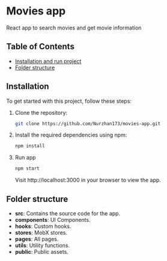 # Movies app

React app to search movies and get movie information

## Table of Contents

- [Installation and run project](#installation)
- [Folder structure](#folder-structure)


## Installation

To get started with this project, follow these steps:

1. Clone the repository:
   ```sh
   git clone https://github.com/Nurzhan173/movies-app.git
   ```
2. Install the required dependencies using npm:
   ```sh
   npm install
   ```

4. Run app
    ```sh
    npm start
    ```
   Visit http://localhost:3000 in your browser to view the app.


## Folder structure
* **src**: Contains the source code for the app.
* **components**: UI Components.
* **hooks**: Custom hooks.
* **stores**: MobX stores.
* **pages**: All pages.
* **utils**: Utility functions.
* **public**: Public assets.
